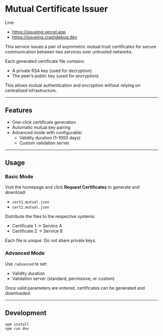 # Mutual Certificate Issuer

Live:
- https://issueing.vercel.app
- https://issueing.crashdebug.dev

This service issues a pair of asymmetric mutual trust certificates for secure communication between two services over untrusted networks.

Each generated certificate file contains:
- A private RSA key (used for decryption)
- The peer’s public key (used for encryption)

This allows mutual authentication and encryption without relying on centralized infrastructure.

---

## Features

- One-click certificate generation
- Automatic mutual key pairing
- Advanced mode with configurable:
    - Validity duration (1–1000 days)
    - Custom validation server

---

## Usage

### Basic Mode

Visit the homepage and click **Request Certificates** to generate and download:
- `cert1.mutual.json`
- `cert2.mutual.json`

Distribute the files to the respective systems:
- Certificate 1 → Service A
- Certificate 2 → Service B

Each file is unique. Do not share private keys.

### Advanced Mode

Use `/advanced` to set:
- Validity duration
- Validation server (standard, permissive, or custom)

Once valid parameters are entered, certificates can be generated and downloaded.

---

## Development

```bash
npm install
npm run dev
```